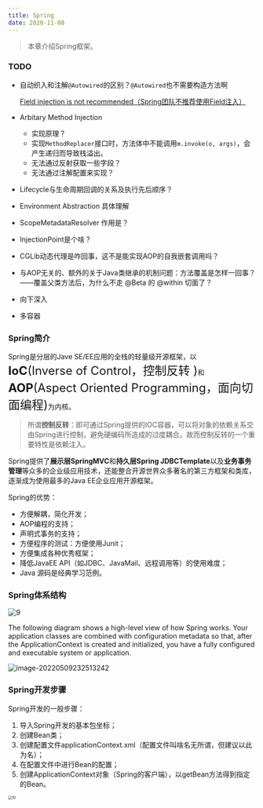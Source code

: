 ```yaml
---
title: Spring
date: 2020-11-08
---
```


> 本章介绍Spring框架。

### TODO

- 自动织入和注解`@Autowired`的区别？`@Autowired`也不需要构造方法啊

    [Field injection is not recommended（Spring团队不推荐使用Field注入）](https://blog.csdn.net/Li_Ya_Fei/article/details/104448398)

- Arbitary Method Injection

    - 实现原理？
    - 实现`MethodReplacer`接口时，方法体中不能调用`m.invoke(o, args)`，会产生递归而导致栈溢出。
    - 无法通过反射获取一些字段？
    - 无法通过注解配置来实现？

- Lifecycle与生命周期回调的关系及执行先后顺序？

- Environment Abstraction 具体理解

- ScopeMetadataResolver 作用是？

- InjectionPoint是个啥？

- CGLib动态代理是咋回事，这不是能实现AOP的自我嵌套调用吗？

- 与AOP无关的、额外的关于Java类继承的机制问题：方法覆盖是怎样一回事？——覆盖父类方法后，为什么不走 @Beta 的 @within 切面了？

- 向下深入

- 多容器

### Spring简介

Spring是分层的Jave  SE/EE应用的全栈的轻量级开源框架，以<font size=5>**IoC**(Inverse of Control，控制反转 )</font>和<font size=5>**AOP**(Aspect Oriented Programming，面向切面编程)</font>为内核。

> 所谓**控制反转**：即可通过Spring提供的IOC容器，可以将对象的依赖关系交由Spring进行控制，避免硬编码所造成的过度耦合。故而控制反转的一个重要特性是依赖注入。

Spring提供了**展示层SpringMVC**和**持久层Spring JDBCTemplate**以及**业务事务管理**等众多的企业级应用技术，还能整合开源世界众多著名的第三方框架和类库，逐渐成为使用最多的Java EE企业应用开源框架。

Spring的优势：

- 方便解耦，简化开发；
- AOP编程的支持；
- 声明式事务的支持；
- 方便程序的测试：方便使用Junit；
- 方便集成各种优秀框架；
- 降低JavaEE API（如JDBC、JavaMail、远程调用等）的使用难度；
- Java 源码是经典学习范例。

### Spring体系结构

![9](https://figure-bed.chua-n.com/notebook/JavaWeb/Spring/9.png)

The following diagram shows a high-level view of how Spring works. Your application classes are
combined with configuration metadata so that, after the ApplicationContext is created and
initialized, you have a fully configured and executable system or application.

![image-20220509232513242](https://figure-bed.chua-n.com/notebook/JavaWeb/Spring/image-20220509232513242.png)

### Spring开发步骤

Spring开发的一般步骤：

1. 导入Spring开发的基本包坐标；
2. 创建Bean类；
3. 创建配置文件applicationContext.xml（配置文件叫啥名无所谓，但建议以此为名）；
4. 在配置文件中进行Bean的配置；
5. 创建ApplicationContext对象（Spring的客户端），以getBean方法得到指定的Bean。

<img src="https://figure-bed.chua-n.com/notebook/JavaWeb/Spring/10.png" alt="10" style="zoom:50%;" />
